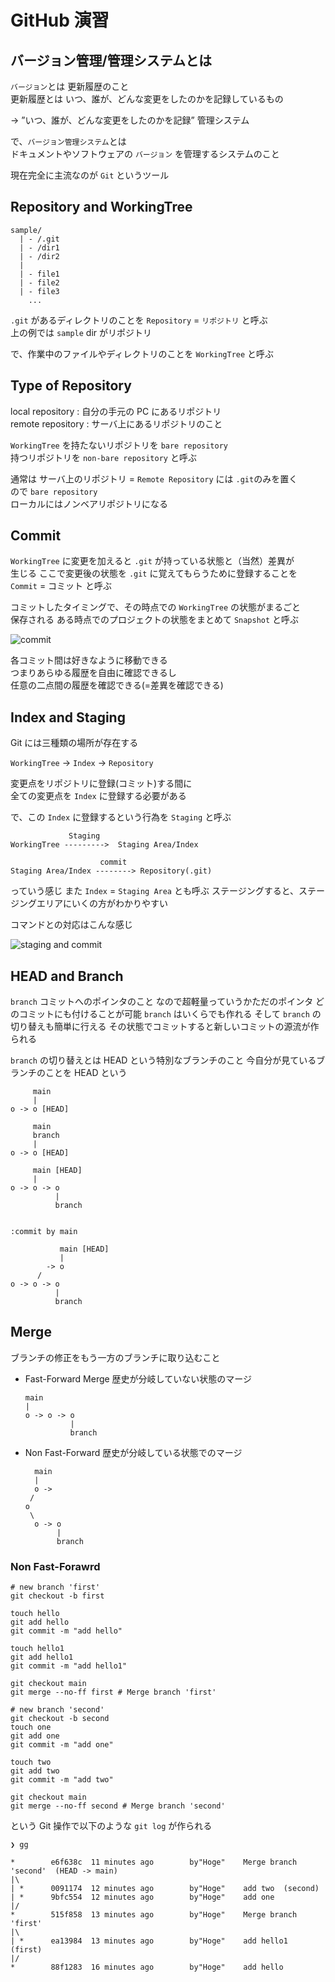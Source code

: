# GitHub 演習

## バージョン管理/管理システムとは

`バージョン`とは 更新履歴のこと  
更新履歴とは いつ、誰が、どんな変更をしたのかを記録しているもの

-> ”いつ、誰が、どんな変更をしたのかを記録” 管理システム

で、`バージョン管理システム`とは  
ドキュメントやソフトウェアの `バージョン` を管理するシステムのこと

現在完全に主流なのが `Git` というツール

## Repository and WorkingTree

```
sample/
  | - /.git
  | - /dir1
  | - /dir2
  |
  | - file1
  | - file2
  | - file3
    ...
```

`.git` があるディレクトリのことを `Repository` = `リポジトリ` と呼ぶ  
上の例では `sample` dir がリポジトリ

で、作業中のファイルやディレクトリのことを `WorkingTree` と呼ぶ

## Type of Repository

local repository : 自分の手元の PC にあるリポジトリ  
remote repository : サーバ上にあるリポジトリのこと

`WorkingTree` を持たないリポジトリを `bare repository`  
持つリポジトリを `non-bare repository` と呼ぶ

通常は サーバ上のリポジトリ = `Remote Repository` には `.git`のみを置く  
ので `bare repository`  
ローカルにはノンベアリポジトリになる

## Commit

`WorkingTree` に変更を加えると `.git` が持っている状態と（当然）差異が  
生じる ここで変更後の状態を `.git` に覚えてもらうために登録することを  
`Commit` = コミット と呼ぶ

コミットしたタイミングで、その時点での `WorkingTree` の状態がまるごと  
保存される ある時点でのプロジェクトの状態をまとめて `Snapshot` と呼ぶ

![commit](https://kaityo256.github.io/github/term/fig/commit.png)

各コミット間は好きなように移動できる  
つまりあらゆる履歴を自由に確認できるし  
任意の二点間の履歴を確認できる(=差異を確認できる)

## Index and Staging

Git には三種類の場所が存在する

`WorkingTree` -> `Index` -> `Repository`

変更点をリポジトリに登録(コミット)する間に  
全ての変更点を `Index` に登録する必要がある

で、この `Index` に登録するという行為を `Staging` と呼ぶ

```
             Staging
WorkingTree --------->  Staging Area/Index

                    commit
Staging Area/Index --------> Repository(.git)
```

っていう感じ
また `Index` = `Staging Area` とも呼ぶ
ステージングすると、ステージングエリアにいくの方がわかりやすい

コマンドとの対応はこんな感じ

![staging and commit](https://kaityo256.github.io/github/term/fig/staging_commit.png)

## HEAD and Branch

`branch` コミットへのポインタのこと
なので超軽量っていうかただのポインタ
どのコミットにも付けることが可能 `branch` はいくらでも作れる
そして `branch` の切り替えも簡単に行える
その状態でコミットすると新しいコミットの源流が作られる

`branch` の切り替えとは HEAD という特別なブランチのこと
今自分が見ているブランチのことを HEAD という

```
     main
     |
o -> o [HEAD]

     main
     branch
     |
o -> o [HEAD]

     main [HEAD]
     |
o -> o -> o
          |
          branch


:commit by main

           main [HEAD]
           |
        -> o
      /
o -> o -> o
          |
          branch
```

## Merge

ブランチの修正をもう一方のブランチに取り込むこと

- Fast-Forward Merge
  歴史が分岐していない状態のマージ

  ```
  main
  |
  o -> o -> o
            |
            branch
  ```

- Non Fast-Forward
  歴史が分岐している状態でのマージ

  ```
    main
    |
    o ->
   /
  o
   \
    o -> o
         |
         branch
  ```

### Non Fast-Forawrd

```
# new branch 'first'
git checkout -b first

touch hello
git add hello
git commit -m "add hello"

touch hello1
git add hello1
git commit -m "add hello1"

git checkout main
git merge --no-ff first # Merge branch 'first'

# new branch 'second'
git checkout -b second
touch one
git add one
git commit -m "add one"

touch two
git add two
git commit -m "add two"

git checkout main
git merge --no-ff second # Merge branch 'second'
```

という Git 操作で以下のような `git log` が作られる

```git
❯ gg

*        e6f638c  11 minutes ago        by"Hoge"    Merge branch 'second'  (HEAD -> main)
|\
| *      0091174  12 minutes ago        by"Hoge"    add two  (second)
| *      9bfc554  12 minutes ago        by"Hoge"    add one
|/
*        515f858  13 minutes ago        by"Hoge"    Merge branch 'first'
|\
| *      ea13984  13 minutes ago        by"Hoge"    add hello1  (first)
|/
*        88f1283  16 minutes ago        by"Hoge"    add hello
```
